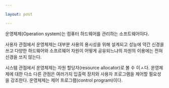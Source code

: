 ```yaml
---

layout: post

---
```


운영체제(Operation system)는 컴퓨터 하드웨어를 관리하는 소프트웨어이다.

사용자 관점에서 운영체제는 대부분 사용의 용시성을 위해 설계되고 성능에 약간 신경을 쓰고 다양한 하드웨어와 소프르웨어 자원이 어떻게 공유되느냐의 자원의 이용에는 전혀 신경을 쓰지 않는다.

시스템 관점에서 운영체제는 자원 할당자(resource allocator)로 볼 수 이ㅅ다.
운영체제에 대한 다소 다른 관점은 여러가지 입출력 장치와 사용자 프로그램을 제어할 필요성을 강조한다. 운영체제는 제어 프로그램(control program)이다.